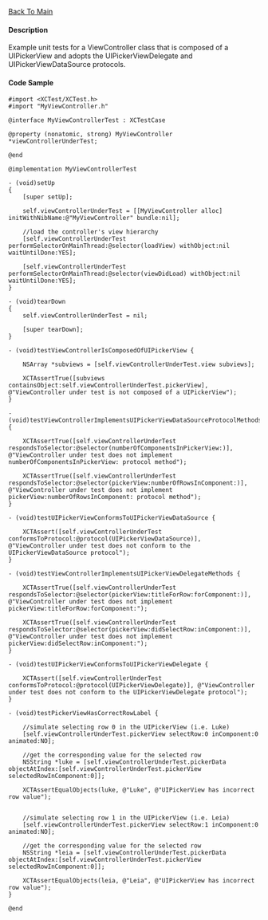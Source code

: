 [Back To Main](https://github.com/ccabanero/ios-unit-testing-patterns)

#### Description
Example unit tests for a ViewController class that is composed of a UIPickerView and adopts the UIPickerViewDelegate and UIPickerViewDataSource protocols.

#### Code Sample
	#import <XCTest/XCTest.h>
	#import "MyViewController.h"

	@interface MyViewControllerTest : XCTestCase
	
	@property (nonatomic, strong) MyViewController *viewControllerUnderTest;
	
	@end
	
	@implementation MyViewControllerTest
	
	- (void)setUp
	{
	    [super setUp];
	    
	    self.viewControllerUnderTest = [[MyViewController alloc] initWithNibName:@"MyViewController" bundle:nil];
	    
	    //load the controller's view hierarchy
	    [self.viewControllerUnderTest performSelectorOnMainThread:@selector(loadView) withObject:nil waitUntilDone:YES];
	    
	    [self.viewControllerUnderTest performSelectorOnMainThread:@selector(viewDidLoad) withObject:nil waitUntilDone:YES];
	}
	
	- (void)tearDown
	{
	    self.viewControllerUnderTest = nil;
	    
	    [super tearDown];
	}
	
	- (void)testViewControllerIsComposedOfUIPickerView {
	    
	    NSArray *subviews = [self.viewControllerUnderTest.view subviews];
	    
	    XCTAssertTrue([subviews containsObject:self.viewControllerUnderTest.pickerView], @"ViewController under test is not composed of a UIPickerView");
	}
	
	- (void)testViewControllerImplementsUIPickerViewDataSourceProtocolMethods {
	    
	    XCTAssertTrue([self.viewControllerUnderTest respondsToSelector:@selector(numberOfComponentsInPickerView:)], @"ViewController under test does not implement numberOfComponentsInPickerView: protocol method");
	    
	    XCTAssertTrue([self.viewControllerUnderTest respondsToSelector:@selector(pickerView:numberOfRowsInComponent:)], @"ViewController under test does not implement pickerView:numberOfRowsInComponent: protocol method");
	}
	
	- (void)testUIPickerViewConformsToUIPickerViewDataSource {
	    
	    XCTAssert([self.viewControllerUnderTest conformsToProtocol:@protocol(UIPickerViewDataSource)], @"ViewController under test does not conform to the UIPickerViewDataSource protocol");
	}
	
	- (void)testViewControllerImplementsUIPickerViewDelegateMethods {
	    
	    XCTAssertTrue([self.viewControllerUnderTest respondsToSelector:@selector(pickerView:titleForRow:forComponent:)], @"ViewController under test does not implement pickerView:titleForRow:forComponent:");
	    
	    XCTAssertTrue([self.viewControllerUnderTest respondsToSelector:@selector(pickerView:didSelectRow:inComponent:)], @"ViewController under test does not implement pickerView:didSelectRow:inComponent:");
	}
	
	- (void)testUIPickerViewConformsToUIPickerViewDelegate {
	    
	    XCTAssert([self.viewControllerUnderTest conformsToProtocol:@protocol(UIPickerViewDelegate)], @"ViewController under test does not conform to the UIPickerViewDelegate protocol");
	}
	
	- (void)testPickerViewHasCorrectRowLabel {
	    
	    //simulate selecting row 0 in the UIPickerView (i.e. Luke)
	    [self.viewControllerUnderTest.pickerView selectRow:0 inComponent:0 animated:NO];
	    
	    //get the corresponding value for the selected row
	    NSString *luke = [self.viewControllerUnderTest.pickerData objectAtIndex:[self.viewControllerUnderTest.pickerView selectedRowInComponent:0]];
	    
	    XCTAssertEqualObjects(luke, @"Luke", @"UIPickerView has incorrect row value");
	    
	    
	    //simulate selecting row 1 in the UIPickerView (i.e. Leia)
	    [self.viewControllerUnderTest.pickerView selectRow:1 inComponent:0 animated:NO];
	    
	    //get the corresponding value for the selected row
	    NSString *leia = [self.viewControllerUnderTest.pickerData objectAtIndex:[self.viewControllerUnderTest.pickerView selectedRowInComponent:0]];
	    
	    XCTAssertEqualObjects(leia, @"Leia", @"UIPickerView has incorrect row value");
	}
	
	@end